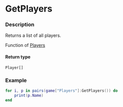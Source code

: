 # GetPlayers
### Description
Returns a list of all players.

Function of [Players](/classes/Players/)

#### Return type
`Player[]`

### Example
```lua
for i, p in pairs(game["Players"]:GetPlayers()) do
    print(p.Name)
end
```

